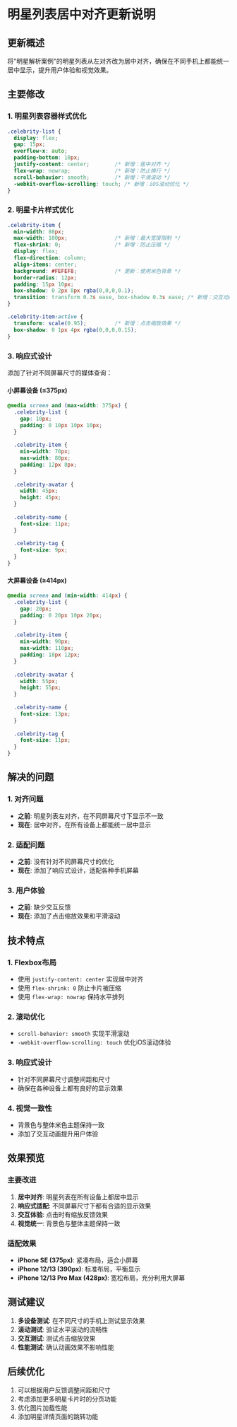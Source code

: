 # 明星列表居中对齐更新说明

## 更新概述
将"明星解析案例"的明星列表从左对齐改为居中对齐，确保在不同手机上都能统一居中显示，提升用户体验和视觉效果。

## 主要修改

### 1. 明星列表容器样式优化
```css
.celebrity-list {
  display: flex;
  gap: 15px;
  overflow-x: auto;
  padding-bottom: 10px;
  justify-content: center;        /* 新增：居中对齐 */
  flex-wrap: nowrap;              /* 新增：防止换行 */
  scroll-behavior: smooth;        /* 新增：平滑滚动 */
  -webkit-overflow-scrolling: touch; /* 新增：iOS滚动优化 */
}
```

### 2. 明星卡片样式优化
```css
.celebrity-item {
  min-width: 80px;
  max-width: 100px;               /* 新增：最大宽度限制 */
  flex-shrink: 0;                 /* 新增：防止压缩 */
  display: flex;
  flex-direction: column;
  align-items: center;
  background: #FEFEF8;            /* 更新：使用米色背景 */
  border-radius: 12px;
  padding: 15px 10px;
  box-shadow: 0 2px 8px rgba(0,0,0,0.1);
  transition: transform 0.3s ease, box-shadow 0.3s ease; /* 新增：交互动画 */
}

.celebrity-item:active {
  transform: scale(0.95);         /* 新增：点击缩放效果 */
  box-shadow: 0 1px 4px rgba(0,0,0,0.15);
}
```

### 3. 响应式设计
添加了针对不同屏幕尺寸的媒体查询：

#### 小屏幕设备 (≤375px)
```css
@media screen and (max-width: 375px) {
  .celebrity-list {
    gap: 10px;
    padding: 0 10px 10px 10px;
  }
  
  .celebrity-item {
    min-width: 70px;
    max-width: 80px;
    padding: 12px 8px;
  }
  
  .celebrity-avatar {
    width: 45px;
    height: 45px;
  }
  
  .celebrity-name {
    font-size: 11px;
  }
  
  .celebrity-tag {
    font-size: 9px;
  }
}
```

#### 大屏幕设备 (≥414px)
```css
@media screen and (min-width: 414px) {
  .celebrity-list {
    gap: 20px;
    padding: 0 20px 10px 20px;
  }
  
  .celebrity-item {
    min-width: 90px;
    max-width: 110px;
    padding: 18px 12px;
  }
  
  .celebrity-avatar {
    width: 55px;
    height: 55px;
  }
  
  .celebrity-name {
    font-size: 13px;
  }
  
  .celebrity-tag {
    font-size: 11px;
  }
}
```

## 解决的问题

### 1. 对齐问题
- **之前**: 明星列表左对齐，在不同屏幕尺寸下显示不一致
- **现在**: 居中对齐，在所有设备上都能统一居中显示

### 2. 适配问题
- **之前**: 没有针对不同屏幕尺寸的优化
- **现在**: 添加了响应式设计，适配各种手机屏幕

### 3. 用户体验
- **之前**: 缺少交互反馈
- **现在**: 添加了点击缩放效果和平滑滚动

## 技术特点

### 1. Flexbox布局
- 使用 `justify-content: center` 实现居中对齐
- 使用 `flex-shrink: 0` 防止卡片被压缩
- 使用 `flex-wrap: nowrap` 保持水平排列

### 2. 滚动优化
- `scroll-behavior: smooth` 实现平滑滚动
- `-webkit-overflow-scrolling: touch` 优化iOS滚动体验

### 3. 响应式设计
- 针对不同屏幕尺寸调整间距和尺寸
- 确保在各种设备上都有良好的显示效果

### 4. 视觉一致性
- 背景色与整体米色主题保持一致
- 添加了交互动画提升用户体验

## 效果预览

### 主要改进
1. **居中对齐**: 明星列表在所有设备上都居中显示
2. **响应式适配**: 不同屏幕尺寸下都有合适的显示效果
3. **交互体验**: 点击时有缩放反馈效果
4. **视觉统一**: 背景色与整体主题保持一致

### 适配效果
- **iPhone SE (375px)**: 紧凑布局，适合小屏幕
- **iPhone 12/13 (390px)**: 标准布局，平衡显示
- **iPhone 12/13 Pro Max (428px)**: 宽松布局，充分利用大屏幕

## 测试建议

1. **多设备测试**: 在不同尺寸的手机上测试显示效果
2. **滚动测试**: 验证水平滚动的流畅性
3. **交互测试**: 测试点击缩放效果
4. **性能测试**: 确认动画效果不影响性能

## 后续优化

1. 可以根据用户反馈调整间距和尺寸
2. 考虑添加更多明星卡片时的分页功能
3. 优化图片加载性能
4. 添加明星详情页面的跳转功能 